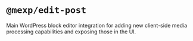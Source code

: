 # `@mexp/edit-post`

Main WordPress block editor integration for adding new client-side media processing capabilities and exposing those in the UI. 
